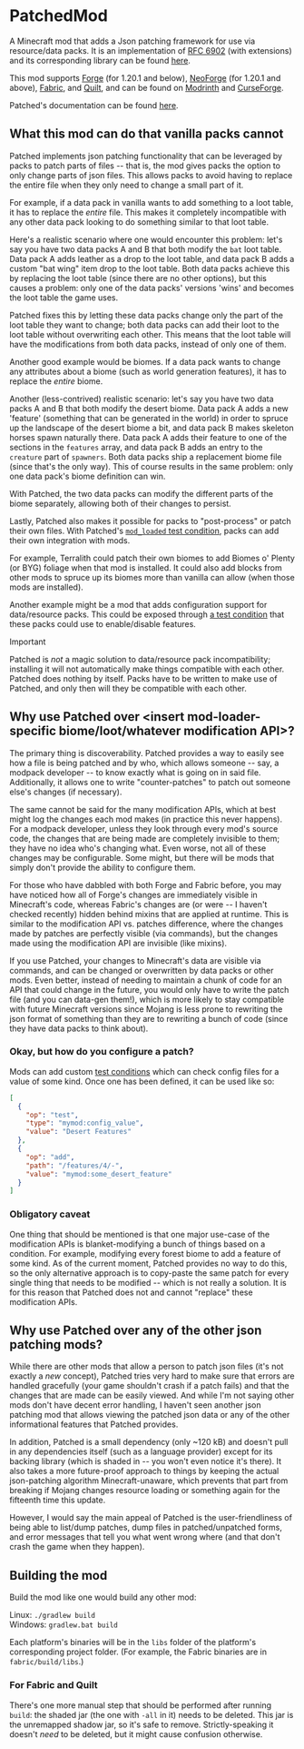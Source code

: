 # PatchedMod

A Minecraft mod that adds a Json patching framework for use via resource/data packs.
It is an implementation of [RFC 6902](https://datatracker.ietf.org/doc/html/rfc6902) (with extensions) and its corresponding library can be found [here](https://github.com/EnderTurret/Patched).

This mod supports [Forge](https://minecraftforge.net) (for 1.20.1 and below), [NeoForge](https://neoforged.net) (for 1.20.1 and above), [Fabric](https://fabricmc.net), and [Quilt](https://quiltmc.org/en),
and can be found on [Modrinth](https://modrinth.com/mod/patched) and [CurseForge](https://www.curseforge.com/minecraft/mc-mods/patched).

Patched's documentation can be found [here](docs/index.md).

## What this mod can do that vanilla packs cannot

Patched implements json patching functionality that can be leveraged by packs to patch parts of files -- that is, the mod gives packs the option to only change parts of json files.
This allows packs to avoid having to replace the entire file when they only need to change a small part of it.

For example, if a data pack in vanilla wants to add something to a loot table, it has to replace the *entire* file.
This makes it completely incompatible with any other data pack looking to do something similar to that loot table.

Here's a realistic scenario where one would encounter this problem: let's say you have two data packs A and B that both modify the `bat` loot table.
Data pack A adds leather as a drop to the loot table, and data pack B adds a custom "bat wing" item drop to the loot table.
Both data packs achieve this by replacing the loot table (since there are no other options), but this causes a problem: only one of the data packs' versions 'wins' and becomes the loot table the game uses.

Patched fixes this by letting these data packs change only the part of the loot table they want to change; both data packs can add their loot to the loot table without overwriting each other.
This means that the loot table will have the modifications from both data packs, instead of only one of them.

Another good example would be biomes.
If a data pack wants to change any attributes about a biome (such as world generation features), it has to replace the *entire* biome.

Another (less-contrived) realistic scenario: let's say you have two data packs A and B that both modify the desert biome.
Data pack A adds a new 'feature' (something that can be generated in the world) in order to spruce up the landscape of the desert biome a bit, and data pack B makes skeleton horses spawn naturally there.
Data pack A adds their feature to one of the sections in the `features` array, and data pack B adds an entry to the `creature` part of `spawners`.
Both data packs ship a replacement biome file (since that's the only way).
This of course results in the same problem: only one data pack's biome definition can win.

With Patched, the two data packs can modify the different parts of the biome separately, allowing both of their changes to persist.

Lastly, Patched also makes it possible for packs to "post-process" or patch their own files.
With Patched's [`mod_loaded` test condition](docs/extensions.md#patchedmod_loaded), packs can add their own integration with mods.

For example, Terralith could patch their own biomes to add Biomes o' Plenty (or BYG) foliage when that mod is installed.
It could also add blocks from other mods to spruce up its biomes more than vanilla can allow (when those mods are installed).

Another example might be a mod that adds configuration support for data/resource packs.
This could be exposed through [a test condition](docs/api.md#custom-test-registration) that these packs could use to enable/disable features.

> [!IMPORTANT]
> Patched is *not* a magic solution to data/resource pack incompatibility; installing it will not automatically make things compatible with each other.
> Patched does nothing by itself. Packs have to be written to make use of Patched, and only then will they be compatible with each other.

## Why use Patched over <insert mod-loader-specific biome/loot/whatever modification API>?

The primary thing is discoverability.
Patched provides a way to easily see how a file is being patched and by who, which allows someone -- say, a modpack developer -- to know exactly what is going on in said file.
Additionally, it allows one to write "counter-patches" to patch out someone else's changes (if necessary).

The same cannot be said for the many modification APIs, which at best might log the changes each mod makes (in practice this never happens).
For a modpack developer, unless they look through every mod's source code, the changes that are being made are completely invisible to them; they have no idea who's changing what.
Even worse, not all of these changes may be configurable. Some might, but there will be mods that simply don't provide the ability to configure them.

For those who have dabbled with both Forge and Fabric before, you may have noticed how all of Forge's changes are immediately visible in Minecraft's code, whereas Fabric's changes are (or were -- I haven't checked recently) hidden behind mixins that are applied at runtime.
This is similar to the modification API vs. patches difference, where the changes made by patches are perfectly visible (via commands), but the changes made using the modification API are invisible (like mixins).

If you use Patched, your changes to Minecraft's data are visible via commands, and can be changed or overwritten by data packs or other mods.
Even better, instead of needing to maintain a chunk of code for an API that could change in the future, you would only have to write the patch file (and you can data-gen them!),
which is more likely to stay compatible with future Minecraft versions since Mojang is less prone to rewriting the json format of something than they are to rewriting a bunch of code (since they have data packs to think about).

### Okay, but how do you configure a patch?

Mods can add custom [test conditions](docs/api.md#custom-test-registration) which can check config files for a value of some kind.
Once one has been defined, it can be used like so:

```json
[
  {
    "op": "test",
    "type": "mymod:config_value",
    "value": "Desert Features"
  },
  {
    "op": "add",
    "path": "/features/4/-",
    "value": "mymod:some_desert_feature"
  }
]
```

### Obligatory caveat

One thing that should be mentioned is that one major use-case of the modification APIs is blanket-modifying a bunch of things based on a condition.
For example, modifying every forest biome to add a feature of some kind.
As of the current moment, Patched provides no way to do this, so the only alternative approach is to copy-paste the same patch for every single thing that needs to be modified -- which is not really a solution.
It is for this reason that Patched does not and cannot "replace" these modification APIs.

## Why use Patched over any of the other json patching mods?

While there are other mods that allow a person to patch json files (it's not exactly a *new* concept),
Patched tries very hard to make sure that errors are handled gracefully (your game shouldn't crash if a patch fails) and that the changes that are made can be easily viewed.
And while I'm not saying other mods don't have decent error handling, I haven't seen another json patching mod that allows viewing the patched json data or any of the other informational features that Patched provides.

In addition, Patched is a small dependency (only ~120 kB) and doesn't pull in any dependencies itself (such as a language provider) except for its backing library (which is shaded in -- you won't even notice it's there).
It also takes a more future-proof approach to things by keeping the actual json-patching algorithm Minecraft-unaware, which prevents that part from breaking if Mojang changes resource loading or something again for the fifteenth time this update.

However, I would say the main appeal of Patched is the user-friendliness of being able to list/dump patches, dump files in patched/unpatched forms, and error messages that tell you what went wrong where (and that don't crash the game when they happen).

## Building the mod

Build the mod like one would build any other mod:

Linux: `./gradlew build`<br>
Windows: `gradlew.bat build`

Each platform's binaries will be in the `libs` folder of the platform's corresponding project folder.
(For example, the Fabric binaries are in `fabric/build/libs`.)

### For Fabric and Quilt

There's one more manual step that should be performed after running `build`: the shaded jar (the one with `-all` in it) needs to be deleted.
This jar is the unremapped shadow jar, so it's safe to remove.
Strictly-speaking it doesn't *need* to be deleted, but it might cause confusion otherwise.